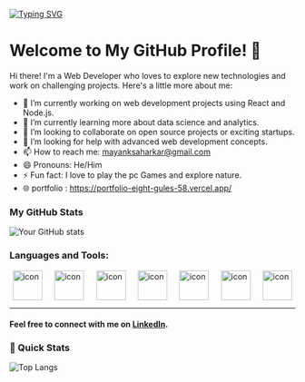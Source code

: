 [![Typing SVG](https://readme-typing-svg.herokuapp.com?font=Exo+2&duration=3000&pause=500&color=FE428E&random=true&width=500&lines=Java;Python;ReactJs;JavaScript)](https://git.io/typing-svg)

# Welcome to My GitHub Profile! 👋

Hi there! I'm a Web Developer who loves to explore new technologies and work on challenging projects. Here's a little more about me:

- 🔭 I’m currently working on web development projects using React and Node.js.
- 🌱 I’m currently learning more about data science and analytics.
- 👯 I’m looking to collaborate on open source projects or exciting startups.
- 🤔 I’m looking for help with advanced web development concepts.
- 📫 How to reach me: mayanksaharkar@gmail.com
- 😄 Pronouns: He/Him
- ⚡ Fun fact: I love to play the pc Games and explore nature.
- 🌐 portfolio : https://portfolio-eight-gules-58.vercel.app/

### My GitHub Stats
![Your GitHub stats](https://github-readme-stats.vercel.app/api?username=Mayanksaharkar&show_icons=true&theme=radical)

### Languages and Tools:
<div style="display: flex; align-items: center; justify-content:space-around; gap: 10px">
<img src="https://techstack-generator.vercel.app/js-icon.svg" alt="icon" width="52" height="52" />
<img src="https://techstack-generator.vercel.app/react-icon.svg" alt="icon" width="52" height="52" />
<img src="https://techstack-generator.vercel.app/cpp-icon.svg" alt="icon" width="52" height="52" />
<img src="https://techstack-generator.vercel.app/java-icon.svg" alt="icon" width="52" height="52" />
<img src="https://techstack-generator.vercel.app/mysql-icon.svg" alt="icon" width="52" height="52" />
<img src="https://techstack-generator.vercel.app/python-icon.svg" alt="icon" width="52" height="52" />
<img src="https://techstack-generator.vercel.app/github-icon.svg" alt="icon" width="52" height="52" />
</div>

<hr>

#### Feel free to connect with me on [LinkedIn](https://www.linkedin.com/in/mayank-saharkar-508038275/).


### 🚀 Quick Stats

![Top Langs](https://github-readme-stats.vercel.app/api/top-langs/?username=Mayanksaharkar&layout=compact&theme=radical)
